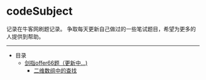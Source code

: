 # codeSubject
记录在牛客网刷题记录。
争取每天更新自己做过的一些笔试题目，希望为更多的人提供到帮助。
***
* 目录
    * [剑指offer66题（更新中...)](./剑指offer)
      * [二维数组中的查找](/剑指offer/FindinArray.md/) 
